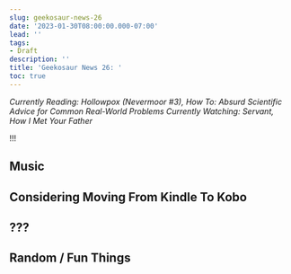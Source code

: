 ```yaml
---
slug: geekosaur-news-26
date: '2023-01-30T08:00:00.000-07:00'
lead: ''
tags:
- Draft
description: ''
title: 'Geekosaur News 26: '
toc: true
---
```


_Currently Reading: Hollowpox (Nevermoor #3), How To: Absurd Scientific Advice for Common Real-World Problems
Currently Watching: Servant, How I Met Your Father_

!!!

## Music

## Considering Moving From Kindle To Kobo

## ???

## Random / Fun Things

